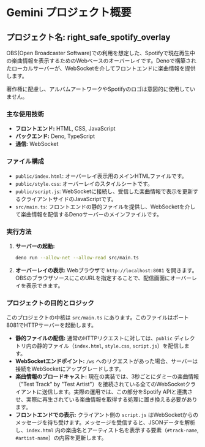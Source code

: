 # Gemini プロジェクト概要

## プロジェクト名: right_safe_spotify_overlay

OBS(Open Broadcaster Software)での利用を想定した、Spotifyで現在再生中の楽曲情報を表示するためのWebベースのオーバーレイです。Denoで構築されたローカルサーバーが、WebSocketを介してフロントエンドに楽曲情報を提供します。

著作権に配慮し、アルバムアートワークやSpotifyのロゴは意図的に使用していません。

### 主な使用技術

*   **フロントエンド:** HTML, CSS, JavaScript
*   **バックエンド:** Deno, TypeScript
*   **通信:** WebSocket

### ファイル構成

*   `public/index.html`: オーバーレイ表示用のメインHTMLファイルです。
*   `public/style.css`: オーバーレイのスタイルシートです。
*   `public/script.js`: WebSocketに接続し、受信した楽曲情報で表示を更新するクライアントサイドのJavaScriptです。
*   `src/main.ts`: フロントエンドの静的ファイルを提供し、WebSocketを介して楽曲情報を配信するDenoサーバーのメインファイルです。

### 実行方法

1.  **サーバーの起動:**
    ```bash
    deno run --allow-net --allow-read src/main.ts
    ```
2.  **オーバーレイの表示:**
    Webブラウザで `http://localhost:8081` を開きます。OBSのブラウザソースにこのURLを指定することで、配信画面にオーバーレイを表示できます。

### プロジェクトの目的とロジック

このプロジェクトの中核は `src/main.ts` にあります。このファイルはポート8081でHTTPサーバーを起動します。

*   **静的ファイルの配信:** 通常のHTTPリクエストに対しては、`public` ディレクトリ内の静的ファイル（`index.html`, `style.css`, `script.js`）を配信します。
*   **WebSocketエンドポイント:** `/ws` へのリクエストがあった場合、サーバーは接続をWebSocketにアップグレードします。
*   **楽曲情報のブロードキャスト:** 現在の実装では、3秒ごとにダミーの楽曲情報（"Test Track" by "Test Artist"）を接続されている全てのWebSocketクライアントに送信します。実際の運用では、この部分をSpotify APIと連携させ、実際に再生されている楽曲情報を取得する処理に置き換える必要があります。
*   **フロントエンドでの表示:** クライアント側の `script.js` はWebSocketからのメッセージを待ち受けます。メッセージを受信すると、JSONデータを解析し、`index.html` 内の楽曲名とアーティスト名を表示する要素（`#track-name`, `#artist-name`）の内容を更新します。